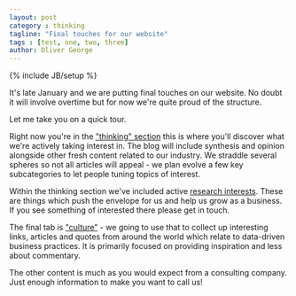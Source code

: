 ```yaml
---
layout: post
category : thinking
tagline: "Final touches for our website"
tags : [test, one, two, three]
author: Oliver George
---
```

{% include JB/setup %}

It's late January and we are putting final touches on our website.  No doubt it will involve overtime but for now we're quite proud of the structure.

Let me take you on a quick tour.

Right now you're in the ["thinking" section](/thinking.html) this is where you'll discover what we're actively taking interest in.  The blog will include synthesis and opinion alongside other fresh content related to our industry.  We straddle several spheres so not all articles will appeal - we plan evolve a few key subcategories to let people tuning topics of interest.

Within the thinking section we've included active [research interests](/thinking/research.html).  These are things which push the envelope for us and help us grow as a business.  If you see something of interested there please get in touch.

The final tab is ["culture"](/culture.html) - we going to use that to collect up interesting links, articles and quotes from around the world which relate to data-driven business practices.  It is primarily focused on providing inspiration and less about commentary.

The other content is much as you would expect from a consulting company.  Just enough information to make you want to call us!
